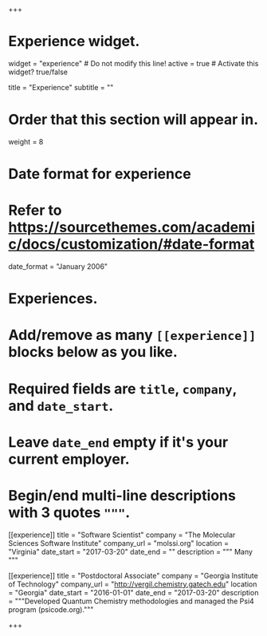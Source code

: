 +++
# Experience widget.
widget = "experience"  # Do not modify this line!
active = true  # Activate this widget? true/false

title = "Experience"
subtitle = ""

# Order that this section will appear in.
weight = 8

# Date format for experience
#   Refer to https://sourcethemes.com/academic/docs/customization/#date-format
date_format = "January 2006"

# Experiences.
#   Add/remove as many `[[experience]]` blocks below as you like.
#   Required fields are `title`, `company`, and `date_start`.
#   Leave `date_end` empty if it's your current employer.
#   Begin/end multi-line descriptions with 3 quotes `"""`.
[[experience]]
  title = "Software Scientist"
  company = "The Molecular Sciences Software Institute"
  company_url = "molssi.org"
  location = "Virginia"
  date_start = "2017-03-20"
  date_end = ""
  description = """
  Many
  """

[[experience]]
  title = "Postdoctoral Associate"
  company = "Georgia Institute of Technology"
  company_url = "http://vergil.chemistry.gatech.edu"
  location = "Georgia"
  date_start = "2016-01-01"
  date_end = "2017-03-20"
  description = """Developed Quantum Chemistry methodologies and managed the Psi4 program (psicode.org)."""

+++
